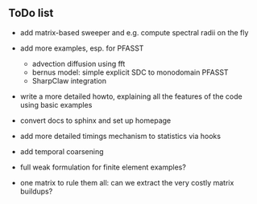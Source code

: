 ToDo list
---------
   
* add matrix-based sweeper and e.g. compute spectral radii on the fly

* add more examples, esp. for PFASST
    - advection diffusion using fft
    - bernus model: simple explicit SDC to monodomain PFASST
    - SharpClaw integration

* write a more detailed howto, explaining all the features of the code using basic examples

* convert docs to sphinx and set up homepage

* add more detailed timings mechanism to statistics via hooks

* add temporal coarsening

* full weak formulation for finite element examples?

* one matrix to rule them all: can we extract the very costly matrix buildups? 
